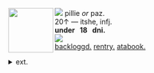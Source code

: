 <img align="left" src="https://files.catbox.moe/qti0nd.png" width="90" align="center"> <img src="https://files.catbox.moe/1ipwg7.gif"> pillie <i>or</i> paz.
<br> 20↑ — itshe, infj.
<br><b>under ‎‎ ‎  18 ‎ ‎ dni. </b>
<br><img src="https://files.catbox.moe/05dmbt.gif"><br> <a href="https://backloggd.com/u/campcope" title="backloggd">backloggd.</a>  <a href="https://rentry.co/campcope"> rentry.</a>  <a href="https://pill.atabook.org/">atabook.</a>
<details><summary> ext. </summary>
may come off a bit pretentious<br>sometimes! oopsie... i'm just<br>passionate about the world.<br><br> disabled & mobility aid user.
    <p></p>
<p></p>
</details>


